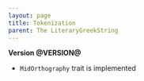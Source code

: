 ```yaml
---
layout: page
title: Tokenization
parent: The LiteraryGreekString
---
```



**Version @VERSION@**

- `MidOrthography` trait is implemented
